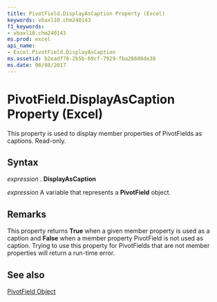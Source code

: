```yaml
---
title: PivotField.DisplayAsCaption Property (Excel)
keywords: vbaxl10.chm240143
f1_keywords:
- vbaxl10.chm240143
ms.prod: excel
api_name:
- Excel.PivotField.DisplayAsCaption
ms.assetid: b2eadf78-2b5b-69cf-7929-fba28608de38
ms.date: 06/08/2017
---
```



# PivotField.DisplayAsCaption Property (Excel)

This property is used to display member properties of PivotFields as captions. Read-only.


## Syntax

 _expression_ . **DisplayAsCaption**

 _expression_ A variable that represents a **PivotField** object.


## Remarks

This property returns  **True** when a given member property is used as a caption and **False** when a member property PivotField is not used as caption. Trying to use this property for PivotFields that are not member properties will return a run-time error.


## See also


[PivotField Object](Excel.PivotField.md)

